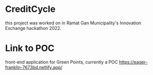 # CreditCycle

this project was worked on in Ramat Gan Municipality's Innovation Exchange hackathon 2022.

# Link to POC

front-end application for Green Points, currently a POC
https://eager-franklin-7673bd.netlify.app/
